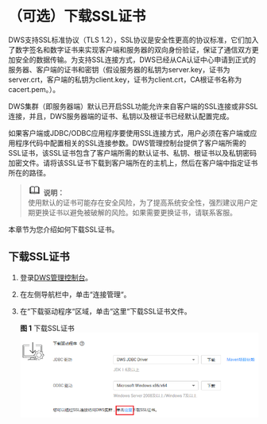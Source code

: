 # （可选）下载SSL证书<a name="dws_01_0083"></a>

DWS支持SSL标准协议（TLS 1.2），SSL协议是安全性更高的协议标准，它们加入了数字签名和数字证书来实现客户端和服务器的双向身份验证，保证了通信双方更加安全的数据传输。为支持SSL连接方式，DWS已经从CA认证中心申请到正式的服务器、客户端的证书和密钥（假设服务器的私钥为server.key，证书为server.crt，客户端的私钥为client.key，证书为client.crt，CA根证书名称为cacert.pem。）。

DWS集群（即服务器端）默认已开启SSL功能允许来自客户端的SSL连接或非SSL连接，并且，DWS服务器端的证书、私钥以及根证书已经默认配置完成。

如果客户端或JDBC/ODBC应用程序要使用SSL连接方式，用户必须在客户端或应用程序代码中配置相关的SSL连接参数。DWS管理控制台提供了客户端所需的SSL证书，该SSL证书包含了客户端所需的默认证书、私钥、根证书以及私钥密码加密文件。请将该SSL证书下载到客户端所在的主机上，然后在客户端中指定证书所在的路径。

>![](public_sys-resources/icon-note.gif) **说明：**   
>使用默认的证书可能存在安全风险，为了提高系统安全性，强烈建议用户定期更换证书以避免被破解的风险。如果需要更换证书，请联系客服。  

本章节为您介绍如何下载SSL证书。

## 下载SSL证书<a name="section76342240557"></a>

1.  登录[DWS管理控制台](https://console.huaweicloud.com/dws)。
2.  在左侧导航栏中，单击“连接管理“。
3.  在“下载驱动程序“区域，单击“这里“下载SSL证书文件。

    **图 1**  下载SSL证书<a name="fig6639466014"></a>  
    ![](figures/下载SSL证书.png "下载SSL证书")


